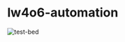 # lw4o6-automation

![test-bed](https://user-images.githubusercontent.com/45686881/193444013-bd52d64b-ca72-41ca-a06a-66788a9afea0.png)
